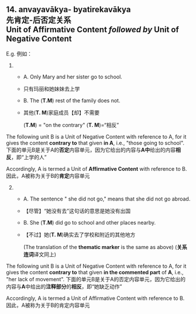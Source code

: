 ## 14. anvayavākya- byatirekavākya<br>**先肯定**-**后否定**关系<br>**Unit of Affirmative Content** *followed by* **Unit of Negative Content**
E.g. 例如：

1. 
   - A. Only Mary and her sister go to school.
   - 只有玛丽和她妹妹去上学
   - B. The (**T.M**) rest of the family does not.
   - 其他(**T. M**)家庭成员【却】不需要

       (**T.M**) = "on the contrary"
       (**T. M**)=“相反”

The following unit B is a Unit of Negative Content with reference to A, for it gives the content **contrary to** that given **in A**, i.e., "those going to school".
下面的单元B是关于A的**否定**内容单元，因为它给出的内容与**A中**给出的内容**相反**，即“上学的人”

Accordingly, A is termed a Unit of **Affirmative Content** with reference to B.
因此，A被称为关于B的**肯定**内容单元

2. 
   - A. The sentence " she did not go," means that she did not go abroad.
   - 【尽管】“她没有去”这句话的意思是她没有出国
   - B. She (**T.M**) did go to school and other places nearby.
   - 【不过】她(**T. M**)确实去了学校和附近的其他地方

       (The translation of the **thematic marker** is the same as above)
       (**关系连词**译文同上)

The following unit B is a Unit of Negative Content with reference to A, for it gives the content **contrary to** that given **in the commented part** of **A**, i.e., "her lack of movement".
下面的单元B是关于A的否定内容单元，因为它给出的内容与**A**中给出的**注释部分**的**相反**，即“她缺乏动作”

Accordingly, A is termed a Unit of Affirmative Content with reference to B.
因此，A被称为关于B的肯定内容单元